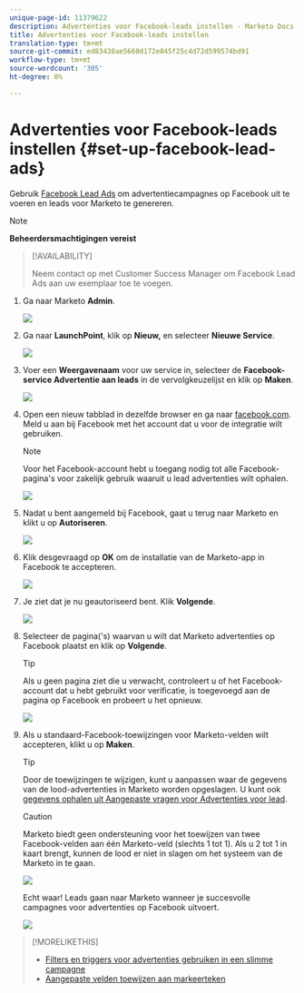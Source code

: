 ```yaml
---
unique-page-id: 11379622
description: Advertenties voor Facebook-leads instellen - Marketo Docs - Productdocumentatie
title: Advertenties voor Facebook-leads instellen
translation-type: tm+mt
source-git-commit: ed83438ae5660d172e845f25c4d72d599574bd91
workflow-type: tm+mt
source-wordcount: '305'
ht-degree: 0%

---
```



# Advertenties voor Facebook-leads instellen {#set-up-facebook-lead-ads}

Gebruik [Facebook Lead Ads](https://www.facebook.com/business/a/lead-ads) om advertentiecampagnes op Facebook uit te voeren en leads voor Marketo te genereren.

>[!NOTE]
>
>**Beheerdersmachtigingen vereist**

>[!AVAILABILITY]
>
>Neem contact op met Customer Success Manager om Facebook Lead Ads aan uw exemplaar toe te voegen.

1. Ga naar Marketo **Admin**.

   ![](assets/image2016-11-29-10-3a50-3a29.png)

1. Ga naar **LaunchPoint**, klik op **Nieuw,** en selecteer **Nieuwe Service**.

   ![](assets/image2016-11-29-10-3a51-3a11.png)

1. Voer een **Weergavenaam** voor uw service in, selecteer de **Facebook-service Advertentie aan leads** in de vervolgkeuzelijst en klik op **Maken**.

   ![](assets/image2016-11-29-10-3a51-3a47.png)

1. Open een nieuw tabblad in dezelfde browser en ga naar [facebook.com](http://www.facebook.com). Meld u aan bij Facebook met het account dat u voor de integratie wilt gebruiken.

   >[!NOTE]
   >
   >Voor het Facebook-account hebt u toegang nodig tot alle Facebook-pagina&#39;s voor zakelijk gebruik waaruit u lead advertenties wilt ophalen.

   ![](assets/image2016-11-29-10-3a52-3a29.png)

1. Nadat u bent aangemeld bij Facebook, gaat u terug naar Marketo en klikt u op **Autoriseren**.

   ![](assets/image2016-11-29-10-3a52-3a51.png)

1. Klik desgevraagd op **OK** om de installatie van de Marketo-app in Facebook te accepteren.

   ![](assets/image2016-11-29-10-3a56-3a3.png)

1. Je ziet dat je nu geautoriseerd bent. Klik **Volgende**.

   ![](assets/image2016-11-29-10-3a56-3a28.png)

1. Selecteer de pagina(&#39;s) waarvan u wilt dat Marketo advertenties op Facebook plaatst en klik op **Volgende**.

   >[!TIP]
   >
   >Als u geen pagina ziet die u verwacht, controleert u of het Facebook-account dat u hebt gebruikt voor verificatie, is toegevoegd aan de pagina op Facebook en probeert u het opnieuw.

   ![](assets/image2016-11-29-10-3a58-3a36.png)

1. Als u standaard-Facebook-toewijzingen voor Marketo-velden wilt accepteren, klikt u op **Maken**.

   >[!TIP]
   >
   >Door de toewijzingen te wijzigen, kunt u aanpassen waar de gegevens van de lood-advertenties in Marketo worden opgeslagen. U kunt ook [gegevens ophalen uit Aangepaste vragen voor Advertenties voor lead](/help/marketo/product-docs/demand-generation/facebook/set-up-facebook-lead-ads/map-custom-fields-to-marketo.md).

   >[!CAUTION]
   >
   >Marketo biedt geen ondersteuning voor het toewijzen van twee Facebook-velden aan één Marketo-veld (slechts 1 tot 1). Als u 2 tot 1 in kaart brengt, kunnen de lood er niet in slagen om het systeem van de Marketo in te gaan.

   ![](assets/image2016-11-29-11-3a0-3a2.png)

   Echt waar! Leads gaan naar Marketo wanneer je succesvolle campagnes voor advertenties op Facebook uitvoert.

   ![](assets/image2016-11-29-12-3a32-3a54.png)

>[!MORELIKETHIS]
>
>* [Filters en triggers voor advertenties gebruiken in een slimme campagne](/help/marketo/product-docs/demand-generation/facebook/use-lead-ads-filters-and-triggers-in-a-smart-campaign.md)
>* [Aangepaste velden toewijzen aan markeerteken](/help/marketo/product-docs/demand-generation/facebook/set-up-facebook-lead-ads/map-custom-fields-to-marketo.md)

